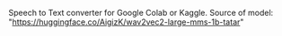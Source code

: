 Speech to Text converter for Google Colab or Kaggle. Source of model: "https://huggingface.co/AigizK/wav2vec2-large-mms-1b-tatar"
